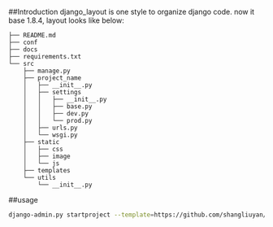 ##Introduction
django_layout is one style to organize django code.
now it base 1.8.4, layout looks like below:

```
├── README.md
├── conf
├── docs
├── requirements.txt
└── src
    ├── manage.py
    ├── project_name
    │   ├── __init__.py
    │   ├── settings
    │   │   ├── __init__.py
    │   │   ├── base.py
    │   │   ├── dev.py
    │   │   └── prod.py
    │   ├── urls.py
    │   └── wsgi.py
    ├── static
    │   ├── css
    │   ├── image
    │   └── js
    ├── templates
    └── utils
        └── __init__.py

```


##usage
```sh
django-admin.py startproject --template=https://github.com/shangliuyan/django_layout/zipball/master  project_name
```

